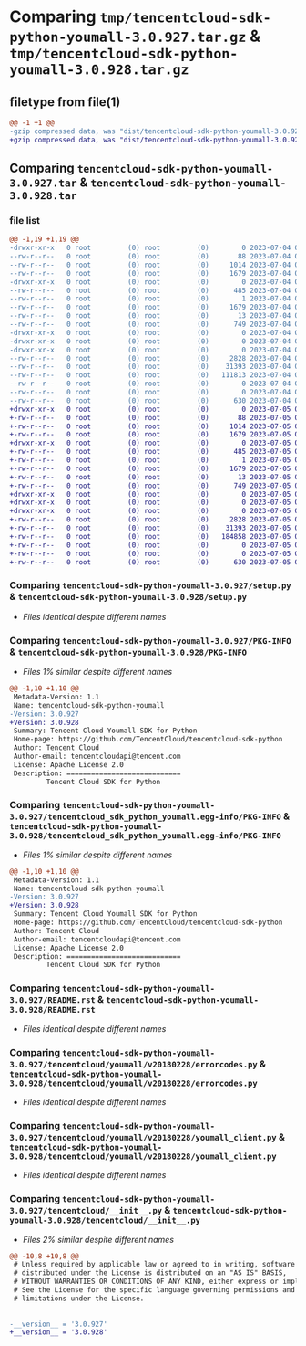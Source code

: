 # Comparing `tmp/tencentcloud-sdk-python-youmall-3.0.927.tar.gz` & `tmp/tencentcloud-sdk-python-youmall-3.0.928.tar.gz`

## filetype from file(1)

```diff
@@ -1 +1 @@
-gzip compressed data, was "dist/tencentcloud-sdk-python-youmall-3.0.927.tar", last modified: Tue Jul  4 00:34:26 2023, max compression
+gzip compressed data, was "dist/tencentcloud-sdk-python-youmall-3.0.928.tar", last modified: Wed Jul  5 00:38:14 2023, max compression
```

## Comparing `tencentcloud-sdk-python-youmall-3.0.927.tar` & `tencentcloud-sdk-python-youmall-3.0.928.tar`

### file list

```diff
@@ -1,19 +1,19 @@
-drwxr-xr-x   0 root         (0) root         (0)        0 2023-07-04 00:34:26.000000 tencentcloud-sdk-python-youmall-3.0.927/
--rw-r--r--   0 root         (0) root         (0)       88 2023-07-04 00:34:26.000000 tencentcloud-sdk-python-youmall-3.0.927/setup.cfg
--rw-r--r--   0 root         (0) root         (0)     1014 2023-07-04 00:34:26.000000 tencentcloud-sdk-python-youmall-3.0.927/setup.py
--rw-r--r--   0 root         (0) root         (0)     1679 2023-07-04 00:34:26.000000 tencentcloud-sdk-python-youmall-3.0.927/PKG-INFO
-drwxr-xr-x   0 root         (0) root         (0)        0 2023-07-04 00:34:26.000000 tencentcloud-sdk-python-youmall-3.0.927/tencentcloud_sdk_python_youmall.egg-info/
--rw-r--r--   0 root         (0) root         (0)      485 2023-07-04 00:34:26.000000 tencentcloud-sdk-python-youmall-3.0.927/tencentcloud_sdk_python_youmall.egg-info/SOURCES.txt
--rw-r--r--   0 root         (0) root         (0)        1 2023-07-04 00:34:26.000000 tencentcloud-sdk-python-youmall-3.0.927/tencentcloud_sdk_python_youmall.egg-info/dependency_links.txt
--rw-r--r--   0 root         (0) root         (0)     1679 2023-07-04 00:34:26.000000 tencentcloud-sdk-python-youmall-3.0.927/tencentcloud_sdk_python_youmall.egg-info/PKG-INFO
--rw-r--r--   0 root         (0) root         (0)       13 2023-07-04 00:34:26.000000 tencentcloud-sdk-python-youmall-3.0.927/tencentcloud_sdk_python_youmall.egg-info/top_level.txt
--rw-r--r--   0 root         (0) root         (0)      749 2023-07-04 00:34:26.000000 tencentcloud-sdk-python-youmall-3.0.927/README.rst
-drwxr-xr-x   0 root         (0) root         (0)        0 2023-07-04 00:34:26.000000 tencentcloud-sdk-python-youmall-3.0.927/tencentcloud/
-drwxr-xr-x   0 root         (0) root         (0)        0 2023-07-04 00:34:26.000000 tencentcloud-sdk-python-youmall-3.0.927/tencentcloud/youmall/
-drwxr-xr-x   0 root         (0) root         (0)        0 2023-07-04 00:34:26.000000 tencentcloud-sdk-python-youmall-3.0.927/tencentcloud/youmall/v20180228/
--rw-r--r--   0 root         (0) root         (0)     2828 2023-07-04 00:34:26.000000 tencentcloud-sdk-python-youmall-3.0.927/tencentcloud/youmall/v20180228/errorcodes.py
--rw-r--r--   0 root         (0) root         (0)    31393 2023-07-04 00:34:26.000000 tencentcloud-sdk-python-youmall-3.0.927/tencentcloud/youmall/v20180228/youmall_client.py
--rw-r--r--   0 root         (0) root         (0)   111813 2023-07-04 00:34:26.000000 tencentcloud-sdk-python-youmall-3.0.927/tencentcloud/youmall/v20180228/models.py
--rw-r--r--   0 root         (0) root         (0)        0 2023-07-04 00:34:26.000000 tencentcloud-sdk-python-youmall-3.0.927/tencentcloud/youmall/v20180228/__init__.py
--rw-r--r--   0 root         (0) root         (0)        0 2023-07-04 00:34:26.000000 tencentcloud-sdk-python-youmall-3.0.927/tencentcloud/youmall/__init__.py
--rw-r--r--   0 root         (0) root         (0)      630 2023-07-04 00:34:26.000000 tencentcloud-sdk-python-youmall-3.0.927/tencentcloud/__init__.py
+drwxr-xr-x   0 root         (0) root         (0)        0 2023-07-05 00:38:14.000000 tencentcloud-sdk-python-youmall-3.0.928/
+-rw-r--r--   0 root         (0) root         (0)       88 2023-07-05 00:38:14.000000 tencentcloud-sdk-python-youmall-3.0.928/setup.cfg
+-rw-r--r--   0 root         (0) root         (0)     1014 2023-07-05 00:38:14.000000 tencentcloud-sdk-python-youmall-3.0.928/setup.py
+-rw-r--r--   0 root         (0) root         (0)     1679 2023-07-05 00:38:14.000000 tencentcloud-sdk-python-youmall-3.0.928/PKG-INFO
+drwxr-xr-x   0 root         (0) root         (0)        0 2023-07-05 00:38:14.000000 tencentcloud-sdk-python-youmall-3.0.928/tencentcloud_sdk_python_youmall.egg-info/
+-rw-r--r--   0 root         (0) root         (0)      485 2023-07-05 00:38:14.000000 tencentcloud-sdk-python-youmall-3.0.928/tencentcloud_sdk_python_youmall.egg-info/SOURCES.txt
+-rw-r--r--   0 root         (0) root         (0)        1 2023-07-05 00:38:14.000000 tencentcloud-sdk-python-youmall-3.0.928/tencentcloud_sdk_python_youmall.egg-info/dependency_links.txt
+-rw-r--r--   0 root         (0) root         (0)     1679 2023-07-05 00:38:14.000000 tencentcloud-sdk-python-youmall-3.0.928/tencentcloud_sdk_python_youmall.egg-info/PKG-INFO
+-rw-r--r--   0 root         (0) root         (0)       13 2023-07-05 00:38:14.000000 tencentcloud-sdk-python-youmall-3.0.928/tencentcloud_sdk_python_youmall.egg-info/top_level.txt
+-rw-r--r--   0 root         (0) root         (0)      749 2023-07-05 00:38:14.000000 tencentcloud-sdk-python-youmall-3.0.928/README.rst
+drwxr-xr-x   0 root         (0) root         (0)        0 2023-07-05 00:38:14.000000 tencentcloud-sdk-python-youmall-3.0.928/tencentcloud/
+drwxr-xr-x   0 root         (0) root         (0)        0 2023-07-05 00:38:14.000000 tencentcloud-sdk-python-youmall-3.0.928/tencentcloud/youmall/
+drwxr-xr-x   0 root         (0) root         (0)        0 2023-07-05 00:38:14.000000 tencentcloud-sdk-python-youmall-3.0.928/tencentcloud/youmall/v20180228/
+-rw-r--r--   0 root         (0) root         (0)     2828 2023-07-05 00:38:14.000000 tencentcloud-sdk-python-youmall-3.0.928/tencentcloud/youmall/v20180228/errorcodes.py
+-rw-r--r--   0 root         (0) root         (0)    31393 2023-07-05 00:38:14.000000 tencentcloud-sdk-python-youmall-3.0.928/tencentcloud/youmall/v20180228/youmall_client.py
+-rw-r--r--   0 root         (0) root         (0)   184858 2023-07-05 00:38:14.000000 tencentcloud-sdk-python-youmall-3.0.928/tencentcloud/youmall/v20180228/models.py
+-rw-r--r--   0 root         (0) root         (0)        0 2023-07-05 00:38:14.000000 tencentcloud-sdk-python-youmall-3.0.928/tencentcloud/youmall/v20180228/__init__.py
+-rw-r--r--   0 root         (0) root         (0)        0 2023-07-05 00:38:14.000000 tencentcloud-sdk-python-youmall-3.0.928/tencentcloud/youmall/__init__.py
+-rw-r--r--   0 root         (0) root         (0)      630 2023-07-05 00:38:14.000000 tencentcloud-sdk-python-youmall-3.0.928/tencentcloud/__init__.py
```

### Comparing `tencentcloud-sdk-python-youmall-3.0.927/setup.py` & `tencentcloud-sdk-python-youmall-3.0.928/setup.py`

 * *Files identical despite different names*

### Comparing `tencentcloud-sdk-python-youmall-3.0.927/PKG-INFO` & `tencentcloud-sdk-python-youmall-3.0.928/PKG-INFO`

 * *Files 1% similar despite different names*

```diff
@@ -1,10 +1,10 @@
 Metadata-Version: 1.1
 Name: tencentcloud-sdk-python-youmall
-Version: 3.0.927
+Version: 3.0.928
 Summary: Tencent Cloud Youmall SDK for Python
 Home-page: https://github.com/TencentCloud/tencentcloud-sdk-python
 Author: Tencent Cloud
 Author-email: tencentcloudapi@tencent.com
 License: Apache License 2.0
 Description: ============================
         Tencent Cloud SDK for Python
```

### Comparing `tencentcloud-sdk-python-youmall-3.0.927/tencentcloud_sdk_python_youmall.egg-info/PKG-INFO` & `tencentcloud-sdk-python-youmall-3.0.928/tencentcloud_sdk_python_youmall.egg-info/PKG-INFO`

 * *Files 1% similar despite different names*

```diff
@@ -1,10 +1,10 @@
 Metadata-Version: 1.1
 Name: tencentcloud-sdk-python-youmall
-Version: 3.0.927
+Version: 3.0.928
 Summary: Tencent Cloud Youmall SDK for Python
 Home-page: https://github.com/TencentCloud/tencentcloud-sdk-python
 Author: Tencent Cloud
 Author-email: tencentcloudapi@tencent.com
 License: Apache License 2.0
 Description: ============================
         Tencent Cloud SDK for Python
```

### Comparing `tencentcloud-sdk-python-youmall-3.0.927/README.rst` & `tencentcloud-sdk-python-youmall-3.0.928/README.rst`

 * *Files identical despite different names*

### Comparing `tencentcloud-sdk-python-youmall-3.0.927/tencentcloud/youmall/v20180228/errorcodes.py` & `tencentcloud-sdk-python-youmall-3.0.928/tencentcloud/youmall/v20180228/errorcodes.py`

 * *Files identical despite different names*

### Comparing `tencentcloud-sdk-python-youmall-3.0.927/tencentcloud/youmall/v20180228/youmall_client.py` & `tencentcloud-sdk-python-youmall-3.0.928/tencentcloud/youmall/v20180228/youmall_client.py`

 * *Files identical despite different names*

### Comparing `tencentcloud-sdk-python-youmall-3.0.927/tencentcloud/__init__.py` & `tencentcloud-sdk-python-youmall-3.0.928/tencentcloud/__init__.py`

 * *Files 2% similar despite different names*

```diff
@@ -10,8 +10,8 @@
 # Unless required by applicable law or agreed to in writing, software
 # distributed under the License is distributed on an "AS IS" BASIS,
 # WITHOUT WARRANTIES OR CONDITIONS OF ANY KIND, either express or implied.
 # See the License for the specific language governing permissions and
 # limitations under the License.
 
 
-__version__ = '3.0.927'
+__version__ = '3.0.928'
```

